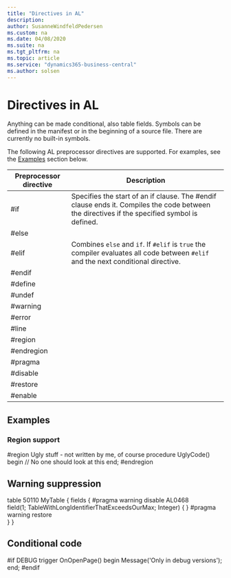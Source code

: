 ```yaml
---
title: "Directives in AL"
description: 
author: SusanneWindfeldPedersen
ms.custom: na
ms.date: 04/08/2020
ms.suite: na
ms.tgt_pltfrm: na
ms.topic: article
ms.service: "dynamics365-business-central"
ms.author: solsen
---
```


# Directives in AL

Anything can be made conditional, also table fields. Symbols can be defined in the manifest or in the beginning of a source file. There are currently no built-in symbols.

<!-- There is a server side check-in that create ParseOptions from manifest and it when parsing up syntax trees. -->

The following AL preprocessor directives are supported. For examples, see the [Examples](devenv-directives-in-al-md#Examples) section below.

|Preprocessor directive |Description |
|-----------------------|------------|
|#if                    | Specifies the start of an if clause. The #endif clause ends it. Compiles the code between the directives if the specified symbol is defined.   |
|#else                  |    |
|#elif                  | Combines `else` and `if`. If `#elif` is `true` the compiler evaluates all code between `#elif` and the next conditional directive.|
|#endif                 |  |
|#define                |  |
|#undef                 |  |
|#warning               |  |
|#error                 |  |
|#line                  |  |
|#region                |  |
|#endregion             |  |
|#pragma                |  |
|#disable               |  |
|#restore               |  |
|#enable                |  |

## Examples

### Region support

#region Ugly stuff - not written by me, of course
    procedure UglyCode()
    begin
        // No one should look at this
    end;
#endregion

## Warning suppression

table 50110 MyTable
{
    fields
    {
#pragma warning disable AL0468         
        field(1; TableWithLongIdentifierThatExceedsOurMax; Integer) { }
#pragma warning restore        
    }
}

## Conditional code

#if DEBUG
    trigger OnOpenPage()
    begin
        Message('Only in debug versions');
    end;
#endif

